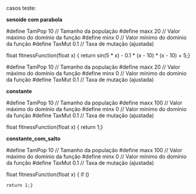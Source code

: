 casos teste: 

**senoide com parabola**

#define TamPop 10    // Tamanho da população
#define maxx 20      // Valor máximo do domínio da função
#define minx 0       // Valor mínimo do domínio da função
#define TaxMut 0.1   // Taxa de mutação (ajustada)


float fitnessFunction(float x) {
    return sin(5 * x) - 0.1 * (x - 10) * (x - 10) + 5;}


#define TamPop 10    // Tamanho da população
#define maxx 20      // Valor máximo do domínio da função
#define minx 0       // Valor mínimo do domínio da função
#define TaxMut 0.1   // Taxa de mutação (ajustada)


**constante**

#define TamPop 10    // Tamanho da população
#define maxx 100      // Valor máximo do domínio da função
#define minx 0       // Valor mínimo do domínio da função
#define TaxMut 0.1   // Taxa de mutação (ajustada)

float fitnessFunction(float x) {
    return 1;}

**constante_com_salto**

#define TamPop 10    // Tamanho da população
#define maxx 100      // Valor máximo do domínio da função
#define minx 0       // Valor mínimo do domínio da função
#define TaxMut 0.1   // Taxa de mutação (ajustada)

float fitnessFunction(float x) {
    if ()
        
    return 1;}